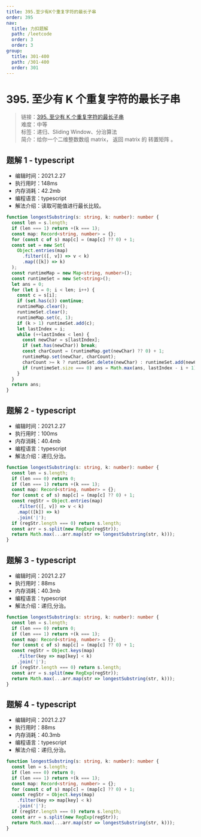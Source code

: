 ```yaml
---
title: 395.至少有K个重复字符的最长子串
order: 395
nav:
  title: 力扣题解
  path: /leetcode
  order: 3
  order: 3
group:
  title: 301-400
  path: /301-400
  order: 301
---
```


# 395. 至少有 K 个重复字符的最长子串

> 链接：[395. 至少有 K 个重复字符的最长子串](https://leetcode-cn.com/problems/longest-substring-with-at-least-k-repeating-characters/)  
> 难度：中等  
> 标签：递归、Sliding Window、分治算法  
> 简介：给你一个二维整数数组 matrix， 返回 matrix 的 转置矩阵 。

## 题解 1 - typescript

- 编辑时间：2021.2.27
- 执行用时：148ms
- 内存消耗：42.2mb
- 编程语言：typescript
- 解法介绍：读取可能值进行最长比较。

```typescript
function longestSubstring(s: string, k: number): number {
  const len = s.length;
  if (len === 1) return +(k === 1);
  const map: Record<string, number> = {};
  for (const c of s) map[c] = (map[c] ?? 0) + 1;
  const set = new Set(
    Object.entries(map)
      .filter(([, v]) => v < k)
      .map(([k]) => k)
  );
  const runtimeMap = new Map<string, number>();
  const runtimeSet = new Set<string>();
  let ans = 0;
  for (let i = 0; i < len; i++) {
    const c = s[i];
    if (set.has(c)) continue;
    runtimeMap.clear();
    runtimeSet.clear();
    runtimeMap.set(c, 1);
    if (k > 1) runtimeSet.add(c);
    let lastIndex = i;
    while (++lastIndex < len) {
      const newChar = s[lastIndex];
      if (set.has(newChar)) break;
      const charCount = (runtimeMap.get(newChar) ?? 0) + 1;
      runtimeMap.set(newChar, charCount);
      charCount >= k ? runtimeSet.delete(newChar) : runtimeSet.add(newChar);
      if (runtimeSet.size === 0) ans = Math.max(ans, lastIndex - i + 1);
    }
  }
  return ans;
}
```

## 题解 2 - typescript

- 编辑时间：2021.2.27
- 执行用时：100ms
- 内存消耗：40.4mb
- 编程语言：typescript
- 解法介绍：递归,分治。

```typescript
function longestSubstring(s: string, k: number): number {
  const len = s.length;
  if (len === 0) return 0;
  if (len === 1) return +(k === 1);
  const map: Record<string, number> = {};
  for (const c of s) map[c] = (map[c] ?? 0) + 1;
  const regStr = Object.entries(map)
    .filter(([, v]) => v < k)
    .map(([k]) => k)
    .join('|');
  if (regStr.length === 0) return s.length;
  const arr = s.split(new RegExp(regStr));
  return Math.max(...arr.map(str => longestSubstring(str, k)));
}
```

## 题解 3 - typescript

- 编辑时间：2021.2.27
- 执行用时：88ms
- 内存消耗：40.3mb
- 编程语言：typescript
- 解法介绍：递归,分治。

```typescript
function longestSubstring(s: string, k: number): number {
  const len = s.length;
  if (len === 0) return 0;
  if (len === 1) return +(k === 1);
  const map: Record<string, number> = {};
  for (const c of s) map[c] = (map[c] ?? 0) + 1;
  const regStr = Object.keys(map)
    .filter(key => map[key] < k)
    .join('|');
  if (regStr.length === 0) return s.length;
  const arr = s.split(new RegExp(regStr));
  return Math.max(...arr.map(str => longestSubstring(str, k)));
}
```

## 题解 4 - typescript

- 编辑时间：2021.2.27
- 执行用时：88ms
- 内存消耗：40.3mb
- 编程语言：typescript
- 解法介绍：递归,分治。

```typescript
function longestSubstring(s: string, k: number): number {
  const len = s.length;
  if (len === 0) return 0;
  if (len === 1) return +(k === 1);
  const map: Record<string, number> = {};
  for (const c of s) map[c] = (map[c] ?? 0) + 1;
  const regStr = Object.keys(map)
    .filter(key => map[key] < k)
    .join('|');
  if (regStr.length === 0) return s.length;
  const arr = s.split(new RegExp(regStr));
  return Math.max(...arr.map(str => longestSubstring(str, k)));
}
```
